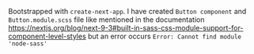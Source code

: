 Bootstrapped with `create-next-app`. I have created `Button component` and `Button.module.scss` file like mentioned in the documentation https://nextjs.org/blog/next-9-3#built-in-sass-css-module-support-for-component-level-styles
but an error occurs `Error: Cannot find module 'node-sass'`


